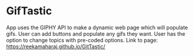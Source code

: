 # GifTastic

App uses the GIPHY API to make a dynamic web page which will populate gifs. 
User can add buttons and populate any gifs they want.
User has the option to change topics with pre-coded options.
Link to page: https://reekamaharaj.github.io/GitTastic/